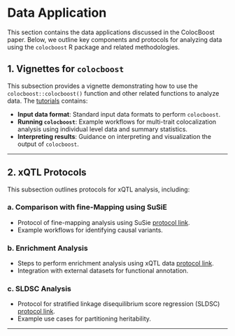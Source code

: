 # Data Application

This section contains the data applications discussed in the ColocBoost paper. Below, we outline key components and protocols for analyzing data using the `colocboost` R package and related methodologies.


## 1. Vignettes for `colocboost`

This subsection provides a vignette demonstrating how to use the `colocboost::colocboost()` function and other related functions to analyze data. The [tutorials](https://statfungen.github.io/colocboost/) contains:

- **Input data format**: Standard input data formats to perform `colocboost`.
- **Running `colocboost`**: Example workflows for multi-trait colocalization analysis using individual level data and summary statistics.
- **Interpreting results**: Guidance on interpreting and visualization the output of `colocboost`.


---

## 2. xQTL Protocols

This subsection outlines protocols for xQTL analysis, including:

### a. Comparison with fine-Mapping using SuSiE
- Protocol of fine-mapping analysis using SuSie [protocol link](https://statfungen.github.io/xqtl-protocol/code/mnm_analysis/univariate_fine_mapping_twas_vignette.html).
- Example workflows for identifying causal variants.

### b. Enrichment Analysis
- Steps to perform enrichment analysis using xQTL data [protocol link](https://statfungen.github.io/xqtl-protocol/code/enrichment/eoo_enrichment.html).
- Integration with external datasets for functional annotation.

### c. SLDSC Analysis
- Protocol for stratified linkage disequilibrium score regression (SLDSC) [protocol link](https://statfungen.github.io/xqtl-protocol/code/enrichment/sldsc_enrichment.html#workflow-steps).
- Example use cases for partitioning heritability.

---

